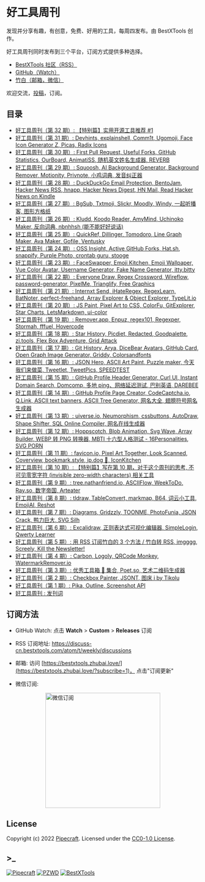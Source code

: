 # 好工具周刊

发现并分享有趣，有创意，免费、好用的工具，每周四发布。由 BestXTools 创作。

好工具周刊同时发布到三个平台，订阅方式提供多种选择。

- [BestXTools 社区（RSS）](https://discuss-cn.bestxtools.com/t/weekly)
- [GitHub（Watch）](https://github.com/bestxtools/weekly-cn)
- [竹白（邮箱，微信）](https://bestxtools.zhubai.love/)

欢迎交流，[投稿](https://discuss-cn.bestxtools.com/d/8)，订阅。

## 目录

- [好工具周刊（第 32 期）: 【特别篇】实用开源工具推荐 #1](https://github.com/bestxtools/weekly-cn/blob/main/docs/issue-32.md)
- [好工具周刊（第 31 期）: Devhints, explainshell, Comm1t, Ugomoji, Face Icon Generator Z, Picas, Radix Icons](https://github.com/bestxtools/weekly-cn/blob/main/docs/issue-31.md)
- [好工具周刊（第 30 期）: First Pull Request, Useful Forks, GitHub Statistics, OurBoard, AnimatiSS, 随机英文姓名生成器, REVERB](https://github.com/bestxtools/weekly-cn/blob/main/docs/issue-30.md)
- [好工具周刊（第 29 期）: Squoosh, AI Background Generator, Background Remover, Motionity, Privnote, 小鸡词典, 发音纠正器](https://github.com/bestxtools/weekly-cn/blob/main/docs/issue-29.md)
- [好工具周刊（第 28 期）: DuckDuckGo Email Protection, BentoJam, Hacker News RSS, hnapp, Hacker News Digest, HN Mail, Read Hacker News on Kindle](https://github.com/bestxtools/weekly-cn/blob/main/docs/issue-28.md)
- [好工具周刊（第 27 期）: BgSub, Txtmoji, Slickr, Moodly, Windy, 一起听播客, 图形方格纸](https://github.com/bestxtools/weekly-cn/blob/main/docs/issue-27.md)
- [好工具周刊（第 26 期）: Kludd, Koodo Reader, AmyMind, Uchinoko Maker, 反向词典, nbnhhsh (能不能好好说话)](https://github.com/bestxtools/weekly-cn/blob/main/docs/issue-26.md)
- [好工具周刊（第 25 期）: QuickRef, Dillinger, Tomodoro, Line Graph Maker, Ava Maker, Gofile, Ventusky](https://github.com/bestxtools/weekly-cn/blob/main/docs/issue-25.md)
- [好工具周刊（第 24 期）: OSS Insight, Active GitHub Forks, Hat.sh, snappify, Purple Photo, crontab guru, stooge](https://github.com/bestxtools/weekly-cn/blob/main/docs/issue-24.md)
- [好工具周刊（第 23 期）: FaceSwapper, Emoji Kitchen, Emoji Wallpaper, Vue Color Avatar, Username Generator, Fake Name Generator, itty.bitty](https://github.com/bestxtools/weekly-cn/blob/main/docs/issue-23.md)
- [好工具周刊（第 22 期）: Everyone Draw, Regex Cross­word, Wireflow, password-generator, PixelMe, Trianglify, Free Graphics](https://github.com/bestxtools/weekly-cn/blob/main/docs/issue-22.md)
- [好工具周刊（第 21 期）: Internxt Send, iHateRegex, RegexLearn, BatNoter, perfect-freehand, Array Explorer & Object Explorer, TypeLit.io](https://github.com/bestxtools/weekly-cn/blob/main/docs/issue-21.md)
- [好工具周刊（第 20 期）: JS Paint, Pixel Art to CSS, ColorFu, GitExplorer, Star Charts, LetsMarkdown, ui-color](https://github.com/bestxtools/weekly-cn/blob/main/docs/issue-20.md)
- [好工具周刊（第 19 期）: Remover.app, Enpuz, regex101, Regexper, Stormah, fffuel, Hovercode](https://github.com/bestxtools/weekly-cn/blob/main/docs/issue-19.md)
- [好工具周刊（第 18 期）: Star History, Picdiet, Redacted, Goodpalette, zi.tools, Flex Box Adventure, Grid Attack](https://github.com/bestxtools/weekly-cn/blob/main/docs/issue-18.md)
- [好工具周刊（第 17 期）: Git History, Arya, DiceBear Avatars, GitHub Card, Open Graph Image Generator, Griddy, Colorsandfonts](https://github.com/bestxtools/weekly-cn/blob/main/docs/issue-17.md)
- [好工具周刊（第 16 期）: JSON Hero, ASCII Art Paint, Puzzle maker, 今天我们来做菜, Tweetlet, TweetPics, SPEEDTEST](https://github.com/bestxtools/weekly-cn/blob/main/docs/issue-16.md)
- [好工具周刊（第 15 期）: GitHub Profile Header Generator, Curl UI, Instant Domain Search, Domcomp, 多地 ping、网络延迟测试, 巴别英语, DAREBEE](https://github.com/bestxtools/weekly-cn/blob/main/docs/issue-15.md)
- [好工具周刊（第 14 期）: GitHub Profile Page Creator, CodeCaptcha.io, Q.Link, ASCII text banners, ASCII Tree Generator, 网名大全, 翅膀符号网名生成器](https://github.com/bestxtools/weekly-cn/blob/main/docs/issue-14.md)
- [好工具周刊（第 13 期）: uiverse.io, Neumorphism, cssbuttons, AutoDraw, Shape Shifter, SQL Online Compiler, 网名在线生成器](https://github.com/bestxtools/weekly-cn/blob/main/docs/issue-13.md)
- [好工具周刊（第 12 期）: Hoppscotch, Blob Animation, Svg Wave, Array Builder, WEBP 转 PNG 转换器, MBTI 十六型人格测试 - 16Personalities, SVG PORN](https://github.com/bestxtools/weekly-cn/blob/main/docs/issue-12.md)
- [好工具周刊（第 11 期）: favicon.io, Pixel Art Together, Look Scanned, Coverview, bookmark.style, ip.dog 🐶, IconKitchen](https://github.com/bestxtools/weekly-cn/blob/main/docs/issue-11.md)
- [好工具周刊（第 10 期）: 【特别篇】写在第 10 期，对于这个周刊的思考, 不可见零宽字符 (invisible zero-width characters) 相关工具](https://github.com/bestxtools/weekly-cn/blob/main/docs/issue-10.md)
- [好工具周刊（第 9 期）: tree.nathanfriend.io, ASCIIFlow, WeekToDo, Ray.so, 数字帝国, Arteater](https://github.com/bestxtools/weekly-cn/blob/main/docs/issue-9.md)
- [好工具周刊（第 8 期）: tldraw, TableConvert, markmap, B64, 词云小工具, EmojiAI, Reshot](https://github.com/bestxtools/weekly-cn/blob/main/docs/issue-8.md)
- [好工具周刊（第 7 期）: Diagrams, Gridzzly, TOONME, PhotoFunia, JSON Crack, 鸭力巨大, SVG Silh](https://github.com/bestxtools/weekly-cn/blob/main/docs/issue-7.md)
- [好工具周刊（第 6 期）: Excalidraw, 正则表达式可视化编辑器, SimpleLogin, Qwerty Learner](https://github.com/bestxtools/weekly-cn/blob/main/docs/issue-6.md)
- [好工具周刊（第 5 期）: 用 RSS 订阅竹白的 3 个方法 / 竹白转 RSS, imgggg, Screely, Kill the Newsletter!](https://github.com/bestxtools/weekly-cn/blob/main/docs/issue-5.md)
- [好工具周刊（第 4 期）: Carbon, Logoly, QRCode Monkey, WatermarkRemover.io](https://github.com/bestxtools/weekly-cn/blob/main/docs/issue-4.md)
- [好工具周刊（第 3 期）: 优秀工具箱 🧰 集合, Poet.so, 艺术二维码生成器](https://github.com/bestxtools/weekly-cn/blob/main/docs/issue-3.md)
- [好工具周刊（第 2 期）: Checkbox Painter, JSONT, 图床 i by Tikolu](https://github.com/bestxtools/weekly-cn/blob/main/docs/issue-2.md)
- [好工具周刊（第 1 期）: Pika, Outline, Screenshot API](https://github.com/bestxtools/weekly-cn/blob/main/docs/issue-1.md)
- [好工具周刊 : 发刊词](https://github.com/bestxtools/weekly-cn/blob/main/docs/issue-0.md)

## 订阅方法

- GitHub Watch: 点击 **Watch** > **Custom** > **Releases** 订阅

- RSS 订阅地址: <https://discuss-cn.bestxtools.com/atom/t/weekly/discussions>

- 邮箱: 访问 [https://bestxtools.zhubai.love/](https://bestxtools.zhubai.love/?subscribe=1)， 点击"订阅更新"

- 微信订阅:

<div style="display: flex;justify-content: center;"><a href="https://discuss-cn.bestxtools.com/d/5/2"><img width="300" src="https://cdn.jsdelivr.net/gh/bestxtools/weekly-cn@main/images/2022-03-02-16-19-29.png" alt="微信订阅"></a></div>

## License

Copyright (c) 2022 [Pipecraft](https://www.pipecraft.net). Licensed under the [CC0-1.0 License](https://github.com/bestxtools/weekly-cn/blob/main/LICENSE).

## >\_

[![Pipecraft](https://img.shields.io/badge/site-pipecraft-brightgreen)](https://www.pipecraft.net)
[![PZWD](https://img.shields.io/badge/site-pzwd-brightgreen)](https://pzwd.net)
[![BestXTools](https://img.shields.io/badge/site-bestxtools-brightgreen)](https://www.bestxtools.com)
